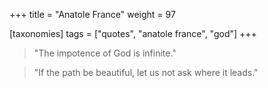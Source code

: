 +++
title = "Anatole France"
weight = 97

[taxonomies]
tags = ["quotes", "anatole france", "god"]
+++

> "The impotence of God is infinite."

> "If the path be beautiful, let us not ask where it leads."
